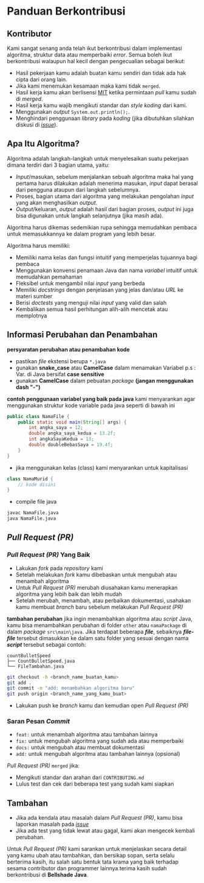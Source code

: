 # Panduan Berkontribusi

## Kontributor

Kami sangat senang anda telah ikut berkontribusi dalam implementasi algoritma, struktur data atau memperbaiki _error_.
Semua boleh ikut berkontribusi walaupun hal kecil dengan pengecualian sebagai berikut:

- Hasil pekerjaan kamu adalah buatan kamu sendiri dan tidak ada hak cipta dari orang lain.
- Jika kami menemukan kesamaan maka kami tidak `merged`.
- Hasil kerja kamu akan berlisensi [MIT](LICENSE) ketika permintaan _pull_ kamu sudah di _merged_.
- Hasil kerja kamu wajib mengikuti standar dan _style koding_ dari kami.
- Menggunakan _output_ `System.out.println();`.
- Menghindari penggunaan _library_ pada _koding_ (jika dibutuhkan silahkan diskusi di [_issue_](https://github.com/bellshade/JavaAlgorithm/issues)).

## Apa Itu Algoritma?

Algoritma adalah langkah-langkah untuk menyelesaikan suatu pekerjaan dimana terdiri dari 3 bagian utama, yaitu:

- _Input_/masukan, sebelum menjalankan sebuah algoritma maka hal yang pertama harus dilakukan adalah menerima masukan, _input_ dapat berasal dari pengguna ataupun dari langkah sebelumnya.
- Proses, bagian utama dari algoritma yang melakukan pengolahan _input_ yang akan menghasilkan _output_.
- _Output_/keluaran, _output_ adalah hasil dari bagian proses, _output_ ini juga bisa digunakan untuk langkah selanjutnya (jika masih ada).

Algoritma harus dikemas sedemikian rupa sehingga memudahkan pembaca untuk memasukkannya ke dalam program yang lebih besar.

Algoritma harus memiliki:

- Memiliki nama kelas dan fungsi intuitif yang memperjelas tujuannya bagi pembaca
- Menggunakan konvensi penamaan Java dan nama _variabel_ intuitif untuk memudahkan pemahaman
- Fleksibel untuk mengambil nilai _input_ yang berbeda
- Memiliki _docstrings_ dengan penjelasan yang jelas dan/atau _URL_ ke materi sumber
- Berisi _doctests_ yang menguji nilai _input_ yang valid dan salah
- Kembalikan semua hasil perhitungan alih-alih mencetak atau memplotnya

## Informasi Perubahan dan Penambahan
**persyaratan perubahan atau penambahan kode**
- pastikan _file_ ekstensi berupa ``*.java``
- gunakan **snake_case** atau **CamelCase** dalam menamakan Variabel p.s : Var. di Java bersifat **case sensitive**
- gunakan **CamelCase** dalam pebuatan _package_ **(jangan menggunakan dash "-")**

**contoh penggunaan variabel yang baik pada java**
kami menyarankan agar menggunakan struktur kode variable pada java seperti di bawah ini
```java
public class NamaFile {
    public static void main(String[] args) {
        int angka_saya = 12;
        double angka_saya_kedua = 13.2f;
        int angkaSayaKedua = 13;
        double doubleBebasSaya = 19.4f;
    }
}
```

- jika menggunakan kelas (class) kami menyarankan untuk kapitalisasi
```java
class NamaMurid {
    // kode disini
}
```

- compile file java

```bash
javac NamaFile.java
java NamaFile.java
```

## _Pull Request (PR)_

### _Pull Request (PR)_ Yang Baik

- Lakukan _fork_ pada _repository_ kami
- Setelah melakukan _fork_ kamu dibebaskan untuk mengubah atau menambah algoritma
- Untuk _Pull Request (PR)_ merubah diusahakan kamu menerapkan algoritma yang lebih baik dan lebih mudah
- Setelah merubah, menambah, atau perbaikan dokumentasi, usahakan kamu membuat _branch_ baru sebelum melakukan _Pull Request (PR)_

**tambahan perubahan**
jika ingin menambahkan algoritma atau _script_ Java, kamu bisa menambahkan perubahan di folder ``other`` atau ``namaPackage`` di dalam _package_ ```src\main\java```. Jika terdapat beberapa __*file*__, sebaiknya __*file-file*__ tersebut dimasukkan ke dalam satu folder yang sesuai dengan nama __*script*__ tersebut sebagai contoh:

```
countBulletSpeed
├── CountBulletSpeed.java
└── FileTambahan.java
```

```bash
git checkout -b <branch_name_buatan_kamu>
git add .
git commit -m "add: menambahkan algoritma baru"
git push origin <branch_name_yang_kamu_buat>
```

- Lakukan push ke _branch_ kamu dan kemudian open _Pull Request (PR)_

### Saran Pesan _Commit_

- `feat:` untuk menambah algoritma atau tambahan lainnya
- `fix:` untuk mengubah algoritma yang sudah ada atau memperbaiki
- `docs:` untuk mengubah atau membuat dokumentasi
- `add:` untuk mengubah algoritma atau tambahan lainnya (opsional)

_Pull Request (PR)_ `merged` jika:

- Mengikuti standar dan arahan dari `CONTRIBUTING.md`
- Lulus test dan cek dari beberapa test yang sudah kami siapkan

## Tambahan

- Jika ada kendala atau masalah dalam _Pull Request (PR)_, kamu bisa laporkan masalah pada [_issue_](https://github.com/bellshade/JavaAlgorithm/issues)
- Jika ada test yang tidak lewat atau gagal, kami akan mengecek kembali perubahan.

Untuk _Pull Request (PR)_ kami sarankan untuk menjelaskan secara detail yang kamu ubah atau tambahkan, dan bersikap sopan, serta selalu berterima kasih, itu salah satu bentuk tata krama yang baik terhadap sesama contributor dan programmer lainnya.terima kasih sudah berkontribusi di **Bellshade Java**.
